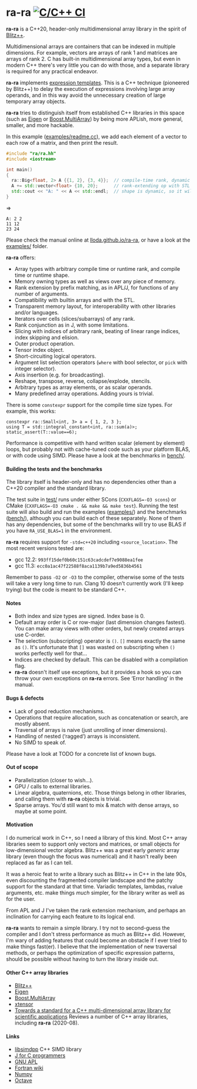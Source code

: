 
# ra-ra [![C/C++ CI](https://github.com/lloda/ra-ra/actions/workflows/c-cpp.yml/badge.svg)](https://github.com/lloda/ra-ra/actions/workflows/c-cpp.yml)

**ra-ra** is a C++20, header-only multidimensional array library in the spirit of [Blitz++](http://blitz.sourceforge.net).

Multidimensional arrays are containers that can be indexed in multiple dimensions. For example, vectors are arrays of rank 1 and matrices are arrays of rank 2. C has built-in multidimensional array types, but even in modern C++ there's very little you can do with those, and a separate library is required for any practical endeavor.

**ra-ra** implements [expression templates](https://en.wikipedia.org/wiki/Expression_templates). This is a C++ technique (pioneered by Blitz++) to delay the execution of expressions involving large array operands, and in this way avoid the unnecessary creation of large temporary array objects.

**ra-ra** tries to distinguish itself from established C++ libraries in this space (such as [Eigen](https://eigen.tuxfamily.org) or [Boost.MultiArray](www.boost.org/doc/libs/master/libs/multi_array/doc/user.html)) by being more APLish, more general, smaller, and more hackable.

In this example ([examples/readme.cc](examples/readme.cc)), we add each element of a vector to each row of a matrix, and then print the result.

```c++
#include "ra/ra.hh"
#include <iostream>

int main()
{
  ra::Big<float, 2> A {{1, 2}, {3, 4}};  // compile-time rank, dynamic shape
  A += std::vector<float> {10, 20};      // rank-extending op with STL object
  std::cout << "A: " << A << std::endl;  // shape is dynamic, so it will be printed
}
```
⇒
```
A: 2 2
11 12
23 24
```

Please check the manual online at [lloda.github.io/ra-ra](https://lloda.github.io/ra-ra), or have a look at the [examples/](examples/) folder.

**ra-ra** offers:

* Array types with arbitrary compile time or runtime rank, and compile time or runtime shape.
* Memory owning types as well as views over any piece of memory.
* Rank extension by prefix matching, as in APL/J, for functions of any number of arguments.
* Compatibility with builtin arrays and with the STL.
* Transparent memory layout, for interoperability with other libraries and/or languages.
* Iterators over cells (slices/subarrays) of any rank.
* Rank conjunction as in J, with some limitations.
* Slicing with indices of arbitrary rank, beating of linear range indices, index skipping and elision.
* Outer product operation.
* Tensor index object.
* Short-circuiting logical operators.
* Argument list selection operators (`where` with bool selector, or `pick` with integer selector).
* Axis insertion (e.g. for broadcasting).
* Reshape, transpose, reverse, collapse/explode, stencils.
* Arbitrary types as array elements, or as scalar operands.
* Many predefined array operations. Adding yours is trivial.

There is some `constexpr` support for the compile time size types. For example, this works:

```
constexpr ra::Small<int, 3> a = { 1, 2, 3 };
using T = std::integral_constant<int, ra::sum(a)>;
static_assert(T::value==6);
```

Performance is competitive with hand written scalar (element by element) loops, but probably not with cache-tuned code such as your platform BLAS, or with code using SIMD. Please have a look at the benchmarks in [bench/](bench/).

#### Building the tests and the benchmarks

The library itself is header-only and has no dependencies other than a C++20 compiler and the standard library.

The test suite in [test/](test/) runs under either SCons (`CXXFLAGS=-O3 scons`) or CMake (`CXXFLAGS=-O3 cmake . && make && make test`). Running the test suite will also build and run the examples ([examples/](examples/)) and the benchmarks ([bench/](bench/)), although you can build each of these separately. None of them has any dependencies, but some of the benchmarks will try to use BLAS if you have `RA_USE_BLAS=1` in the environment.

**ra-ra** requires support for `-std=c++20` including `<source_location>`. The most recent versions tested are:

* gcc 12.2: `993ff15def0b60c151c63cadcdef7e9088ea1fee`
* gcc 11.3: `ecc0a1ac47f22588f8aca1139b7a9ed5836b4561`

Remember to pass `-O2` or `-O3` to the compiler, otherwise some of the tests will take a very long time to run. Clang 10 doesn't currently work (I'll keep trying) but the code is meant to be standard C++.

<!-- All the tests pass under clang++-7.0 [trunk 322817, tested on Linux] except for: -->

<!-- * [bench/bench-pack.cc](bench/bench-pack.cc), crashes clang. -->
<!-- * [test/iterator-small.cc](test/iterator-small.cc), crashes clang. -->
<!-- * [test/optimize.cc](test/optimize.cc), gives compilation errors. -->

<!-- For clang on OS X you have to remove the `-Wa,-q` option in SConstruct which is meant for gcc by setting CCFLAGS to something else, say: -->

<!--   ``` -->
<!--   CCFLAGS="-march=native" CXXFLAGS=-O3 CXX=clang++ scons -j4 -->
<!--   ``` -->

<!-- I haven't tested on Windows. If you can do that, I'd appreciate a report! -->

#### Notes

* Both index and size types are signed. Index base is 0.
* Default array order is C or row-major (last dimension changes fastest). You can make array views with other orders, but newly created arrays use C-order.
* The selection (subscripting) operator is `()`. `[]` means exactly the same as `()`. It's unfortunate that `[]` was wasted on subscripting when `()` works perfectly well for that...
* Indices are checked by default. This can be disabled with a compilation flag.
* **ra-ra** doesn't itself use exceptions, but it provides a hook so you can throw your own exceptions on **ra-ra** errors. See ‘Error handling’ in the manual.

#### Bugs & defects

* Lack of good reduction mechanisms.
* Operations that require allocation, such as concatenation or search, are mostly absent.
* Traversal of arrays is naive (just unrolling of inner dimensions).
* Handling of nested (‘ragged’) arrays is inconsistent.
* No SIMD to speak of.

Please have a look at TODO for a concrete list of known bugs.

#### Out of scope

* Parallelization (closer to wish...).
* GPU / calls to external libraries.
* Linear algebra, quaternions, etc. Those things belong in other libraries, and calling them with **ra-ra** objects is trivial.
* Sparse arrays. You'd still want to mix & match with dense arrays, so maybe at some point.

#### Motivation

I do numerical work in C++, so I need a library of this kind. Most C++ array libraries seem to support only vectors and matrices, or small objects for low-dimensional vector algebra. Blitz++ was a great early *generic* array library (even though the focus was numerical) and it hasn't really been replaced as far as I can tell.

It was a heroic feat to write a library such as Blitz++ in C++ in the late 90s, even discounting the fragmented compiler landscape and the patchy support for the standard at that time. Variadic templates, lambdas, rvalue arguments, etc. make things *much* simpler, for the library writer as well as for the user.

From APL and J I've taken the rank extension mechanism, and perhaps an inclination for carrying each feature to its logical end.

**ra-ra** wants to remain a simple library. I try not to second-guess the compiler and I don't stress performance as much as Blitz++ did. However, I'm wary of adding features that could become an obstacle if I ever tried to make things fast(er). I believe that the implementation of new traversal methods, or perhaps the optimization of specific expression patterns, should be possible without having to turn the library inside out.

#### Other C++ array libraries

* [Blitz++](http://www.oonumerics.org/blitz/manual/blitz.html)
* [Eigen](https://eigen.tuxfamily.org)
* [Boost.MultiArray](www.boost.org/doc/libs/master/libs/multi_array/doc/user.html)
* [xtensor](https://github.com/QuantStack/xtensor)
* [Towards a standard for a C++ multi-dimensional array library for scientific applications](http://www.met.reading.ac.uk/clouds/cpp_arrays/) Reviews a number of C++ array libraries, including **ra-ra** (2020-08).

#### Links

* [libsimdpp](https://github.com/p12tic/libsimdpp) C++ SIMD library
* [J for C programmers](http://www.jsoftware.com/help/jforc/contents.htm)
* [GNU APL](https://www.gnu.org/software/apl/)
* [Fortran wiki](http://fortranwiki.org/fortran/show/diff/HomePage)
* [Numpy](https://numpy.org/)
* [Octave](https://www.gnu.org/software/octave/)
